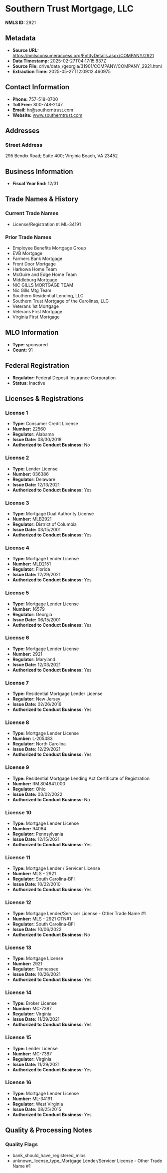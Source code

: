 # Southern Trust Mortgage, LLC

**NMLS ID:** 2921

## Metadata
- **Source URL:** https://nmlsconsumeraccess.org/EntityDetails.aspx/COMPANY/2921
- **Data Timestamp:** 2025-02-27T04:17:15.837Z
- **Source File:** drive/data_/georgia/31901/COMPANY/COMPANY_2921.html
- **Extraction Time:** 2025-05-27T12:09:12.460975

## Contact Information
- **Phone:** 757-518-0700
- **Toll Free:** 800-748-2147
- **Email:** hr@southerntrust.com
- **Website:** www.southerntrust.com

## Addresses
### Street Address
295 Bendix Road; Suite 400; Virginia Beach, VA 23452

## Business Information
- **Fiscal Year End:** 12/31

## Trade Names & History
### Current Trade Names
- License/Registration #: ML-34191

### Prior Trade Names
- Employee Benefits Mortgage Group
- EVB Mortgage
- Farmers Bank Mortgage
- Front Door Mortgage
- Harkowa Home Team
- McGuire and Edge Home Team
- Middleburg Mortgage
- NIC GILLS MORTGAGE TEAM
- Nic Gills Mtg Team
- Southern Residential Lending, LLC
- Southern Trust Mortgage of the Carolinas, LLC
- Veterans 1st Mortgage
- Veterans First Mortgage
- Virginia First Mortgage

## MLO Information
- **Type:** sponsored
- **Count:** 91

## Federal Registration
- **Regulator:** Federal Deposit Insurance Corporation
- **Status:** Inactive

## Licenses & Registrations

### License 1
- **Type:** Consumer Credit License
- **Number:** 22560
- **Regulator:** Alabama
- **Issue Date:** 08/30/2018
- **Authorized to Conduct Business:** No

### License 2
- **Type:** Lender License
- **Number:** 036386
- **Regulator:** Delaware
- **Issue Date:** 12/13/2021
- **Authorized to Conduct Business:** Yes

### License 3
- **Type:** Mortgage Dual Authority License
- **Number:** MLB2921
- **Regulator:** District of Columbia
- **Issue Date:** 03/15/2001
- **Authorized to Conduct Business:** Yes

### License 4
- **Type:** Mortgage Lender License
- **Number:** MLD2151
- **Regulator:** Florida
- **Issue Date:** 12/29/2021
- **Authorized to Conduct Business:** Yes

### License 5
- **Type:** Mortgage Lender License
- **Number:** 16579
- **Regulator:** Georgia
- **Issue Date:** 06/15/2001
- **Authorized to Conduct Business:** Yes

### License 6
- **Type:** Mortgage Lender License
- **Number:** 2921
- **Regulator:** Maryland
- **Issue Date:** 12/03/2021
- **Authorized to Conduct Business:** Yes

### License 7
- **Type:** Residential Mortgage Lender License
- **Regulator:** New Jersey
- **Issue Date:** 02/26/2016
- **Authorized to Conduct Business:** Yes

### License 8
- **Type:** Mortgage Lender License
- **Number:** L-205483
- **Regulator:** North Carolina
- **Issue Date:** 12/29/2021
- **Authorized to Conduct Business:** Yes

### License 9
- **Type:** Residential Mortgage Lending Act Certificate of Registration
- **Number:** RM.804841.000
- **Regulator:** Ohio
- **Issue Date:** 03/02/2022
- **Authorized to Conduct Business:** No

### License 10
- **Type:** Mortgage Lender License
- **Number:** 94064
- **Regulator:** Pennsylvania
- **Issue Date:** 12/15/2021
- **Authorized to Conduct Business:** Yes

### License 11
- **Type:** Mortgage Lender / Servicer License
- **Number:** MLS - 2921
- **Regulator:** South Carolina-BFI
- **Issue Date:** 10/22/2010
- **Authorized to Conduct Business:** Yes

### License 12
- **Type:** Mortgage Lender/Servicer License - Other Trade Name #1
- **Number:** MLS - 2921 OTN#1
- **Regulator:** South Carolina-BFI
- **Issue Date:** 10/06/2022
- **Authorized to Conduct Business:** No

### License 13
- **Type:** Mortgage License
- **Number:** 2921
- **Regulator:** Tennessee
- **Issue Date:** 10/26/2021
- **Authorized to Conduct Business:** Yes

### License 14
- **Type:** Broker License
- **Number:** MC-7387
- **Regulator:** Virginia
- **Issue Date:** 11/29/2021
- **Authorized to Conduct Business:** Yes

### License 15
- **Type:** Lender License
- **Number:** MC-7387
- **Regulator:** Virginia
- **Issue Date:** 11/29/2021
- **Authorized to Conduct Business:** Yes

### License 16
- **Type:** Mortgage Lender License
- **Number:** ML-34191
- **Regulator:** West Virginia
- **Issue Date:** 08/25/2015
- **Authorized to Conduct Business:** Yes

## Quality & Processing Notes
### Quality Flags
- bank_should_have_registered_mlos
- unknown_license_type_Mortgage Lender/Servicer License - Other Trade Name #1

